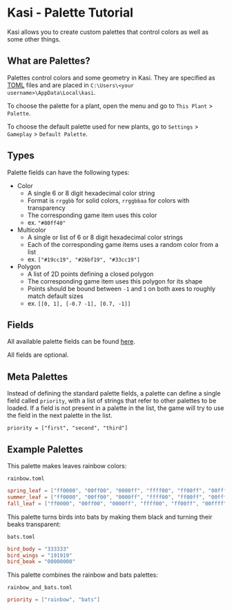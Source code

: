 # Kasi - Palette Tutorial

Kasi allows you to create custom palettes that control colors as well as some other things.

## What are Palettes?

Palettes control colors and some geometry in Kasi. They are specified as [TOML](https://github.com/toml-lang/toml/blob/master/README.md) files and are placed in `C:\Users\<your username>\AppData\Local\kasi`.

To choose the palette for a plant, open the menu and go to `This Plant` > `Palette`.

To choose the default palette used for new plants, go to `Settings` > `Gameplay` > `Default Palette`.

## Types

Palette fields can have the following types:

- Color
    - A single 6 or 8 digit hexadecimal color string
    - Format is `rrggbb` for solid colors, `rrggbbaa` for colors with transparency
    - The corresponding game item uses this color
    - ex. `"#80ff40"`
- Multicolor
    - A single or list of 6 or 8 digit hexadecimal color strings
    - Each of the corresponding game items uses a random color from a list
    - ex. `["#19cc19", "#26bf19", "#33cc19"]`
- Polygon
    - A list of 2D points defining a closed polygon
    - The corresponding game item uses this polygon for its shape
    - Points should be bound between `-1` and `1` on both axes to roughly match default sizes
    - ex. `[[0, 1], [-0.7 -1], [0.7, -1]]`

## Fields

All available palette fields can be found [here](field_list.html).

All fields are optional.

## Meta Palettes

Instead of defining the standard palette fields, a palette can define a single field called `priority`, with a list of strings that refer to other palettes to be loaded. If a field is not present in a palette in the list, the game will try to use the field in the next palette in the list.

```
priority = ["first", "second", "third"]
```

## Example Palettes

This palette makes leaves rainbow colors:

`rainbow.toml`
```toml
spring_leaf = ["ff0000", "00ff00", "0000ff", "ffff00", "ff00ff", "00ffff"]
summer_leaf = ["ff0000", "00ff00", "0000ff", "ffff00", "ff00ff", "00ffff"]
fall_leaf = ["ff0000", "00ff00", "0000ff", "ffff00", "ff00ff", "00ffff"]
```

This palette turns birds into bats by making them black and turning their beaks transparent:

`bats.toml`
```toml
bird_body = "333333"
bird_wings = "191919"
bird_beak = "00000000"
```

This palette combines the rainbow and bats palettes:

`rainbow_and_bats.toml`
```toml
priority = ["rainbow", "bats"]
```
